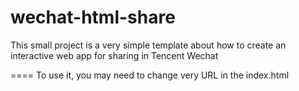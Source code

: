 wechat-html-share
=================

This small project is a very simple template about how to create an interactive web app for sharing in Tencent Wechat

====
To use it, you may need to change very URL in the index.html
